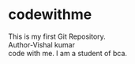 # codewithme
This is my first Git Repository.
<br>
Author-Vishal kumar
<br>
code with me.
I am a student of bca.